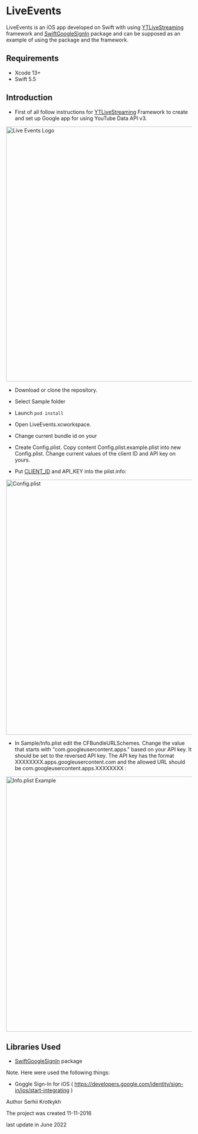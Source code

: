 # LiveEvents

LiveEvents is an iOS app developed on Swift with using
[YTLiveStreaming](https://github.com/SKrotkih/YTLiveStreaming) framework and
[SwiftGoogleSignIn](https://github.com/SKrotkih/SwiftGoogleSignIn.git) package
and can be supposed as an example of using the package and the framework.

## Requirements

- Xcode 13+
- Swift 5.5

## Introduction

- First of all follow instructions for [YTLiveStreaming](https://github.com/SKrotkih/YTLiveStreaming) Framework to create and set up Google app for using YouTube Data API v3.

<img src="https://user-images.githubusercontent.com/2775621/80704225-e826e700-8aec-11ea-875a-7971b76e40da.png" alt="Live Events Logo" style="width: 690px;" />

- Download or clone the repository.

- Select Sample folder

- Launch  `pod install`   

- Open LiveEvents.xcworkspace.

- Change current bundle id on your

- Create Config.plist. Copy content Config.plist.example.plist into new Config.plist. Change current values of the client ID and API key on yours.  

- Put [CLIENT_ID](https://developers.google.com/identity/sign-in/ios/start-integrating#get_an_oauth_client_id) and API_KEY into the plist.info:

<img src="https://user-images.githubusercontent.com/2775621/173193901-cbdc8653-76c8-4aea-b0d9-0f9d4391fba3.png" alt="Config.plist" style="width: 690px;" />

- In Sample/Info.plist edit the CFBundleURLSchemes. Change the value that starts with "com.googleusercontent.apps." based on your API key. It should be set to the reversed API key. The API key has the format XXXXXXXX.apps.googleusercontent.com and the allowed URL should be com.googleusercontent.apps.XXXXXXXX :

<img src="https://user-images.githubusercontent.com/2775621/173220142-003b05e9-3903-4959-b88a-7f1181c1c010.png" alt="Info.plist Example" style="width: 690px;" />

## Libraries Used

- [SwiftGoogleSignIn](https://github.com/SKrotkih/SwiftGoogleSignIn.git) package

Note. Here were  used the following things:
- Goggle Sign-In for iOS ( https://developers.google.com/identity/sign-in/ios/start-integrating ) 

Author
Serhii Krotkykh

The project was created
11-11-2016

last update in June 2022
